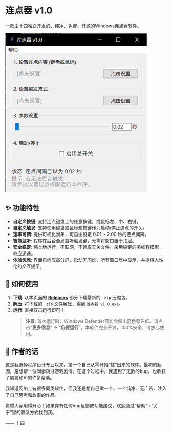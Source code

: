# 连点器 v1.0

一款由十四独立开发的、纯净、免费、开源的Windows连点器软件。

![软件截图](screenshot.png)

## ✨ 功能特性

- **自定义按键**: 支持连点键盘上的任意按键，或鼠标左、中、右键。
- **自定义触发**: 支持使用键盘或鼠标宏按键作为启动/停止连点的开关。
- **速率可调**: 提供可视化滑条，可自由设定 0.01 ~ 2.00 秒的连点间隔。
- **智能监听**: 程序在后台全局监听触发键，无需将窗口置于顶层。
- **安全稳定**: 纯本地运行，不联网，不读取无关文件，采用稳健的多线程模型，响应迅速。
- **体验优雅**: 界面自适应高分屏，启动无闪烁，所有窗口居中显示，并提供人性化的交互提示。

## 🚀 如何使用

1.  **下载**: 从本页面的 [**Releases**](https://github.com/14isfourteen/你的仓库名/releases/latest) 部分下载最新的 `.zip` 压缩包。
2.  **解压**: 将下载的 `.zip` 文件解压，得到 `连点器 v1.0.exe`。
3.  **运行**: 直接双击运行即可！
    > **注意**: 首次运行时，Windows Defender可能会弹出蓝色警告框。请点击“**更多信息**” -> “**仍要运行**”。本软件完全开源，100%安全，请放心使用。

## 💬 作者的话

这是我选择程序设计专业以来，第一个自己从零开始“搓”出来的软件。最初的起因，是想帮一位同学跳过游戏剧情。在这个过程中，我遇到了无数的bug，也收获了朋友和AI的许多帮助。

我知道网络上有很多同类软件，但我还是想自己做一个，一个纯净、无广告、注入了自己思考和故事的作品。

希望大家用得开心！如果你有任何bug反馈或功能建议，欢迎通过“帮助”->“关于”里的联系方式找到我。

—— 十四